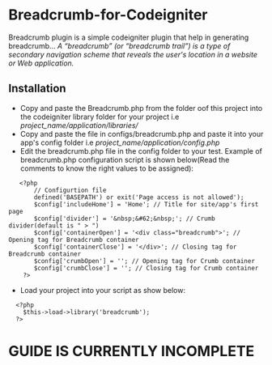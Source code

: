 # Breadcrumb-for-Codeigniter
Breadcrumb plugin is a simple codeigniter plugin that help in generating breadcrumb...
_A “breadcrumb” (or “breadcrumb trail”) is a type of secondary navigation scheme that reveals the user's location in a website or Web application._

## Installation
* Copy and paste the Breadcrumb.php from the folder oof this project into the codeigniter library folder for your project i.e _project_name/application/libraries/_
* Copy and paste the file in configs/breadcrumb.php and paste it into your app's config folder i.e _project_name/application/config.php_
* Edit the breadcrumb.php file in the config folder to your test.
  Example of breadcrumb.php configuration script is shown below(Read the comments to know the right values to be assigned):
 ```
    <?php
        // Configurtion file
        defined('BASEPATH') or exit('Page access is not allowed');
        $config['includeHome'] = 'Home'; // Title for site/app's first page
        $config['divider'] = '&nbsp;&#62;&nbsp;'; // Crumb divider(default is " > ")
        $config['containerOpen'] = '<div class="breadcrumb">'; // Opening tag for Breadcrumb container
        $config['containerClose'] = '</div>'; // Closing tag for Breadcrumb container
        $config['crumbOpen'] = ''; // Opening tag for Crumb container
        $config['crumbClose'] = ''; // Closing tag for Crumb container
     ?>
  ```
  * Load your project into your script as show below:
  ```
    <?php
      $this->load->library('breadcrumb');
    ?>
 ```

# GUIDE IS CURRENTLY INCOMPLETE
